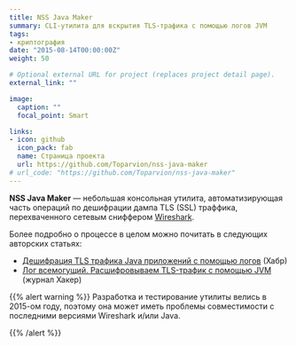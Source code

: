 ```yaml
---
title: NSS Java Maker
summary: CLI-утилита для вскрытия TLS-трафика с помощью логов JVM
tags:
- криптография
date: "2015-08-14T00:00:00Z"
weight: 50

# Optional external URL for project (replaces project detail page).
external_link: ""

image:
  caption: ""
  focal_point: Smart

links:
- icon: github
  icon_pack: fab
  name: Страница проекта
  url: https://github.com/Toparvion/nss-java-maker
# url_code: "https://github.com/Toparvion/nss-java-maker"
---
```


**NSS Java Maker** &mdash; небольшая консольная утилита, автоматизирующая часть операций по дешифрации дампа TLS (SSL) траффика, перехваченного сетевым сниффером [Wireshark](https://www.wireshark.org/).

Более подробно о процессе в целом можно почитать в следующих  авторских статьях:

* [Дешифрация TLS трафика Java приложений с помощью логов](https://habr.com/ru/post/254205/) (Хабр)
* [Лог всемогущий. Расшифровываем TLS-трафик с помощью JVM](https://xakep.ru/2015/08/14/log-almighty/) (журнал Хакер)

{{% alert warning %}}
 Разработка и тестирование утилиты велись в 2015-ом году, поэтому она может иметь проблемы совместимости с последними версиями Wireshark и/или Java.

{{% /alert %}}
